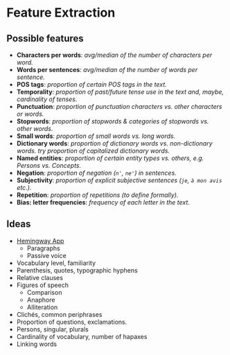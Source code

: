 # Feature Extraction

## Possible features

* **Characters per words**: *avg/median of the number of characters per word.*
* **Words per sentences**: *avg/median of the number of words per sentence.*
* **POS tags**: *proportion of certain POS tags in the text.*
* **Temporality**: *proportion of past/future tense use in the text and, maybe, cardinality of tenses.*
* **Punctuation**: *proportion of punctuation characters vs. other characters or words.*
* **Stopwords**: *proportion of stopwords & categories of stopwords vs. other words.*
* **Small words**: *proportion of small words vs. long words.*
* **Dictionary words**: *proportion of dictionary words vs. non-dictionary words. try proportion of capitalized dictionary words.*
* **Named entities**: *proportion of certain entity types vs. others, e.g. Persons vs. Concepts.*
* **Negation**: *proportion of negation (`n'`, `ne'`) in sentences.*
* **Subjectivity**: *proportion of explicit subjective sentences (`je`, `à mon avis` etc.).*
* **Repetition**: *proportion of repetitions (to define formally).*
* **Bias: letter frequencies**: *frequency of each letter in the text.*

## Ideas

* [Hemingway App](http://www.hemingwayapp.com/)
  * Paragraphs
  * Passive voice
* Vocabulary level, familiarity
* Parenthesis, quotes, typographic hyphens
* Relative clauses
* Figures of speech
  * Comparison
  * Anaphore
  * Alliteration
* Clichés, common periphrases
* Proportion of questions, exclamations.
* Persons, singular, plurals
* Cardinality of vocabulary, number of hapaxes
* Linking words
